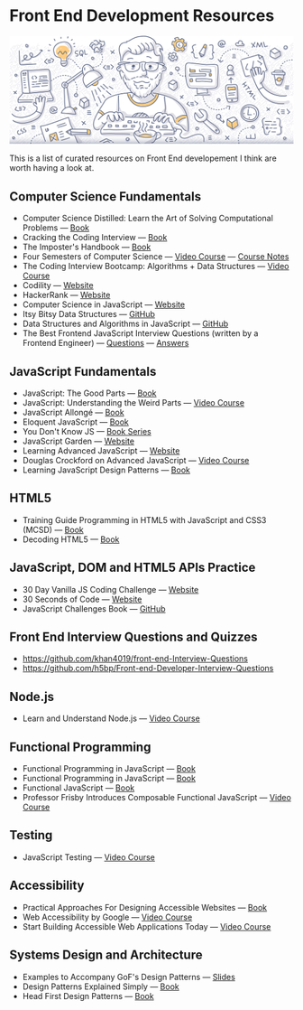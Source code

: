 # Front End Development Resources

![Front End Development Resources](./banner.jpg)

This is a list of curated resources on Front End developement I think are worth having a look at.

## Computer Science Fundamentals

* Computer Science Distilled: Learn the Art of Solving Computational Problems — [Book](https://www.amazon.com/Computer-Science-Distilled-Computational-Problems-ebook/dp/B0731JG96F/)
* Cracking the Coding Interview — [Book](https://www.amazon.com/Cracking-Coding-Interview-Programming-Questions/dp/0984782850)
* The Imposter's Handbook — [Book](https://bigmachine.io/products/the-imposters-handbook)
* Four Semesters of Computer Science — [Video Course](https://frontendmasters.com/courses/computer-science/) — [Course Notes](https://btholt.github.io/four-semesters-of-cs/)
* The Coding Interview Bootcamp: Algorithms + Data Structures — [Video Course](https://www.udemy.com/coding-interview-bootcamp-algorithms-and-data-structure/)
* Codility — [Website](https://codility.com/programmers)
* HackerRank — [Website](https://www.hackerrank.com/dashboard)
* Computer Science in JavaScript — [Website](https://www.nczonline.net/blog/tag/computer-science/)
* Itsy Bitsy Data Structures — [GitHub](https://github.com/thejameskyle/itsy-bitsy-data-structures)
* Data Structures and Algorithms in JavaScript — [GitHub](https://github.com/alex-cory/Interviews)
* The Best Frontend JavaScript Interview Questions (written by a Frontend Engineer) — [Questions](https://performancejs.com/post/hde6d32/The-Best-Frontend-JavaScript-Interview-Questions-(Written-by-a-Frontend-Engineer)) — [Answers](https://github.com/bcherny/frontend-interview-questions)

## JavaScript Fundamentals

* JavaScript: The Good Parts — [Book](http://shop.oreilly.com/product/9780596517748.do)
* JavaScript: Understanding the Weird Parts — [Video Course](https://udemy.com/understand-javascript)
* JavaScript Allongé — [Book](https://leanpub.com/javascriptallongesix/read)
* Eloquent JavaScript — [Book](http://eloquentjavascript.net)
* You Don't Know JS — [Book Series](https://github.com/getify/You-Dont-Know-JS)
* JavaScript Garden — [Website](https://bonsaiden.github.io/JavaScript-Garden)
* Learning Advanced JavaScript — [Website](https://johnresig.com/apps/learn/)
* Douglas Crockford on Advanced JavaScript — [Video Course](https://yuiblog.com/blog/2006/11/27/video-crockford-advjs/)
* Learning JavaScript Design Patterns — [Book](https://addyosmani.com/resources/essentialjsdesignpatterns/book/)

## HTML5

* Training Guide Programming in HTML5 with JavaScript and CSS3 (MCSD) — [Book](https://www.amazon.com/Training-Guide-Programming-JavaScript-Microsoft/dp/0735674388)
* Decoding HTML5 — [Book](https://code.tutsplus.com/ebooks/decoding-html5)

## JavaScript, DOM and HTML5 APIs Practice

* 30 Day Vanilla JS Coding Challenge — [Website](https://javascript30.com/)
* 30 Seconds of Code — [Website](https://chalarangelo.github.io/30-seconds-of-code/)
* JavaScript Challenges Book — [GitHub](https://github.com/tcorral/javascript-challenges-book)

## Front End Interview Questions and Quizzes

* https://github.com/khan4019/front-end-Interview-Questions
* https://github.com/h5bp/Front-end-Developer-Interview-Questions

## Node.js

* Learn and Understand Node.js — [Video Course](https://www.udemy.com/understand-nodejs)

## Functional Programming

* Functional Programming in JavaScript — [Book](https://www.manning.com/books/functional-programming-in-javascript)
* Functional Programming in JavaScript — [Book](https://www.amazon.com/Functional-Programming-JavaScript-Dan-Mantyla/dp/1784398225)
* Functional JavaScript — [Book](http://shop.oreilly.com/product/0636920028857.do)
* Professor Frisby Introduces Composable Functional JavaScript — [Video Course](https://egghead.io/courses/professor-frisby-introduces-composable-functional-javascript)

## Testing

* JavaScript Testing — [Video Course](https://www.udacity.com/course/javascript-testing--ud549)

## Accessibility

* Practical Approaches For Designing Accessible Websites — [Book](https://www.amazon.com/Practical-Approaches-Designing-Accessible-Websites-ebook/dp/B014JEXKIQ/)
* Web Accessibility by Google — [Video Course](https://www.udacity.com/course/web-accessibility--ud891)
* Start Building Accessible Web Applications Today — [Video Course](https://egghead.io/courses/start-building-accessible-web-applications-today)

## Systems Design and Architecture

* Examples to Accompany GoF's Design Patterns — [Slides](http://www.cs.uni.edu/~wallingf/teaching/062/sessions/support/pattern-examples.pdf)
* Design Patterns Explained Simply — [Book](https://sourcemaking.com/design-patterns-ebook)
* Head First Design Patterns — [Book](http://shop.oreilly.com/product/9780596007126.do)
